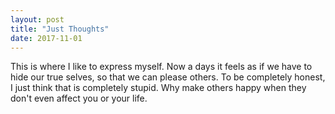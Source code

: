 ```yaml
---
layout: post
title: "Just Thoughts"
date: 2017-11-01
---
```


This is where I like to express myself. Now a days it feels as if we have to hide our true selves, so that we can please others. To be completely honest, I just think that is completely stupid. Why make others happy when they don't even affect you or your life.
